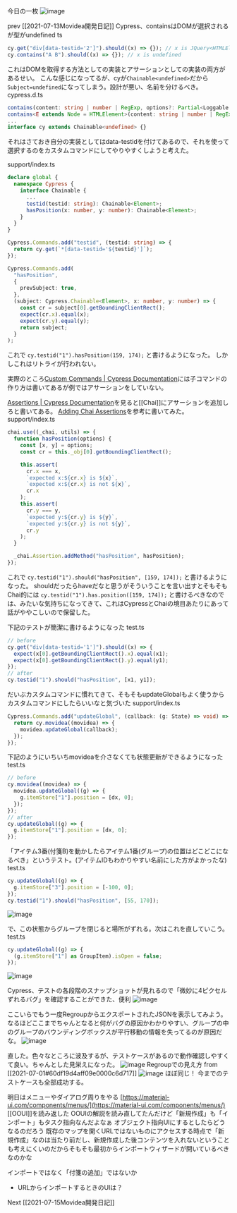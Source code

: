 
今日の一枚
![image](https://gyazo.com/e1f53457d5b6464ee09d9353282f24e7/thumb/1000)

prev [[2021-07-13Movidea開発日記]]
Cypress、containsはDOMが選択されるが型がundefined
ts

```typescript
cy.get("div[data-testid='2']").should((x) => {}); // x is JQuery<HTMLElement>
cy.contains("A B").should((x) => {}); // x is undefined
```


これはDOMを取得する方法としての実装とアサーションとしての実装の両方があるせい。
こんな感じになってるが、cyが`Chainable<undefined>`だから`Subject=undefined`になってしまう。設計が悪い、名前を分けるべき。
cypress.d.ts

```typescript
contains(content: string | number | RegExp, options?: Partial<Loggable & Timeoutable & CaseMatchable & Shadow>): Chainable<Subject>
contains<E extends Node = HTMLElement>(content: string | number | RegExp): Chainable<JQuery<E>>
...
interface cy extends Chainable<undefined> {}
```


それはさておき自分の実装としてはdata-testidを付けてあるので、それを使って選択するのをカスタムコマンドにしてやりやすくしようと考えた。

support/index.ts

```typescript
declare global {
  namespace Cypress {
    interface Chainable {
      ...
      testid(testid: string): Chainable<Element>;
      hasPosition(x: number, y: number): Chainable<Element>;
    }
  }
}

Cypress.Commands.add("testid", (testid: string) => {
  return cy.get(`*[data-testid='${testid}']`);
});

Cypress.Commands.add(
  "hasPosition",
  {
    prevSubject: true,
  },
  (subject: Cypress.Chainable<Element>, x: number, y: number) => {
    const cr = subject[0].getBoundingClientRect();
    expect(cr.x).equal(x);
    expect(cr.y).equal(y);
    return subject;
  }
);
```


これで
`cy.testid("1").hasPosition(159, 174);`
と書けるようになった。
しかしこれはリトライが行われない。

実際のところ[Custom Commands | Cypress Documentation](https://docs.cypress.io/api/cypress-api/custom-commands)には子コマンドの作り方は書いてあるが例ではアサーションをしていない。

[Assertions | Cypress Documentation](https://docs.cypress.io/guides/references/assertions#Adding-New-Assertions)を見ると[[Chai]]にアサーションを追加しろと書いてある。
[Adding Chai Assertions](https://github.com/cypress-io/cypress-example-recipes/tree/master/examples/extending-cypress__chai-assertions)を参考に書いてみた。
support/index.ts

```typescript
chai.use((_chai, utils) => {
  function hasPosition(options) {
    const [x, y] = options;
    const cr = this._obj[0].getBoundingClientRect();

    this.assert(
      cr.x === x,
      `expected x:${cr.x} is ${x}`,
      `expected x:${cr.x} is not ${x}`,
      cr.x
    );
    this.assert(
      cr.y === y,
      `expected y:${cr.y} is ${y}`,
      `expected y:${cr.y} is not ${y}`,
      cr.y
    );
  }

  _chai.Assertion.addMethod("hasPosition", hasPosition);
});
```

これで
`cy.testid("1").should("hasPosition", [159, 174]);`
と書けるようになった。
shouldだったらhaveだなと思うがそういうことを言い出すとそもそもChai的には
`cy.testid("1").has.position([159, 174]);`
と書けるべきなのでは、みたいな気持ちになってきて、これはCypressとChaiの境目あたりにあって話がややこしいので保留した。

下記のテストが簡潔に書けるようになった
test.ts

```typescript
// before
cy.get("div[data-testid='1']").should((x) => {
  expect(x[0].getBoundingClientRect().x).equal(x1);
  expect(x[0].getBoundingClientRect().y).equal(y1);
});
// after
cy.testid("1").should("hasPosition", [x1, y1]);
```


だいぶカスタムコマンドに慣れてきて、そもそもupdateGlobalもよく使うからカスタムコマンドにしたらいいなと気づいた
support/index.ts

```typescript
Cypress.Commands.add("updateGlobal", (callback: (g: State) => void) => {
  return cy.movidea((movidea) => {
    movidea.updateGlobal(callback);
  });
});
```


下記のようにいちいちmovideaを介さなくても状態更新ができるようになった
test.ts

```typescript
// before
cy.movidea((movidea) => {
  movidea.updateGlobal((g) => {
    g.itemStore["1"].position = [dx, 0];
  });
});
// after
cy.updateGlobal((g) => {
  g.itemStore["1"].position = [dx, 0];
});
```


「アイテム3番(付箋B)を動かしたらアイテム1番(グループ)の位置はどこどこになるべき」というテスト。(アイテムIDもわかりやすい名前にした方がよかったな)
test.ts

```typescript
cy.updateGlobal((g) => {
  g.itemStore["3"].position = [-100, 0];
});
cy.testid("1").should("hasPosition", [55, 170]);
```

![image](https://gyazo.com/4dbdecd6194f095b8cb9127af8d6fb9a/thumb/1000)

で、この状態からグループを閉じると場所がずれる。次はこれを直していこう。
test.ts

```typescript
cy.updateGlobal((g) => {
  (g.itemStore["1"] as GroupItem).isOpen = false;
});
```

![image](https://gyazo.com/1d073cc26748ada8d0a52dd54919dad8/thumb/1000)

Cypress、テストの各段階のスナップショットが見れるので「微妙に4ピクセルずれるバグ」を確認することができた、便利
![image](https://gyazo.com/085db82b0e553d535a2d7c4cc66c69ae/thumb/1000)

ここいらでもう一度RegroupからエクスポートされたJSONを表示してみよう。なるほどここまでちゃんとなると何がバグの原因かわかりやすい、グループの中のグループのバウンディングボックスが平行移動の情報を失ってるのが原因だな。
![image](https://gyazo.com/9283591c224d11aa269132886d2a7230/thumb/1000)

直した。色々なところに波及するが、テストケースがあるので動作確認しやすくて良い。ちゃんとした見栄えになった。
![image](https://gyazo.com/e1f53457d5b6464ee09d9353282f24e7/thumb/1000)
Regroupでの見え方 from [[2021-07-01#60df19d4aff09e0000c6d717]]
![image](https://gyazo.com/0d1187d7fe01b6a4de30333c80c1948e/thumb/1000)
ほぼ同じ！
今までのテストケースも全部成功する。


明日はメニューやダイアログ周りをやる
[https://material-ui.com/components/menus/](https://material-ui.com/components/menus/)
[[OOUI]]を読み返した
OOUIの解説を読み直してたんだけど「新規作成」も「インポート」もタスク指向なんだよなぁ
オブジェクト指向UIにするとしたらどうなるのだろう
既存のマップを開くURLではないものにアクセスする時点で「新規作成」なのは当たり前だし、新規作成した後コンテンツを入れないということも考えにくいのだからそもそも最初からインポートウィザードが開いているべきなのかな


インポートではなく「付箋の追加」ではないか
- URLからインポートするときのUIは？

Next [[2021-07-15Movidea開発日記]]
